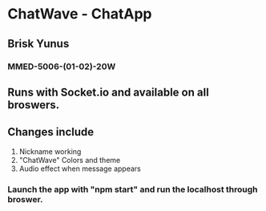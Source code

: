 # ChatWave - ChatApp
## Brisk Yunus
### MMED-5006-(01-02)-20W

## Runs with Socket.io and available on all broswers.
## Changes include
1. Nickname working
2. "ChatWave" Colors and theme
3. Audio effect when message appears

### Launch the app with "npm start" and run the localhost through broswer.
